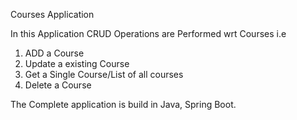 Courses Application

In this Application CRUD Operations are Performed wrt Courses
i.e 
1. ADD a Course
2. Update a existing Course 
3. Get a Single Course/List of all courses
4. Delete a Course

The Complete application is build in Java, Spring Boot.
